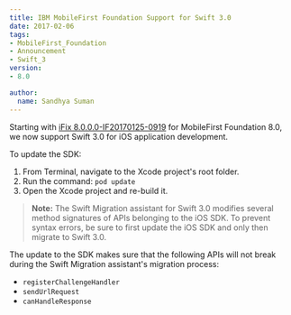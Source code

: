 ```yaml
---
title: IBM MobileFirst Foundation Support for Swift 3.0
date: 2017-02-06
tags:
- MobileFirst_Foundation
- Announcement
- Swift_3
version:
- 8.0

author:
  name: Sandhya Suman
---
```

Starting with [iFix 8.0.0.0-IF20170125-0919]({{site.baseurl}}/blog/2017/02/01/8-0-ifix-release/) for MobileFirst Foundation 8.0, we now support Swift 3.0 for iOS application development.

To update the SDK:

1. From Terminal, navigate to the Xcode project's root folder.
2. Run the command: `pod update`
3. Open the Xcode project and re-build it.

> **Note:** The Swift Migration assistant for Swift 3.0 modifies several method signatures of APIs belonging to the iOS SDK. To prevent syntax errors, be sure to first update the iOS SDK and only then migrate to Swift 3.0.

The update to the SDK makes sure that the following APIs will not break during the Swift Migration assistant's migration process:

* `registerChallengeHandler`
* `sendUrlRequest`
* `canHandleResponse`
